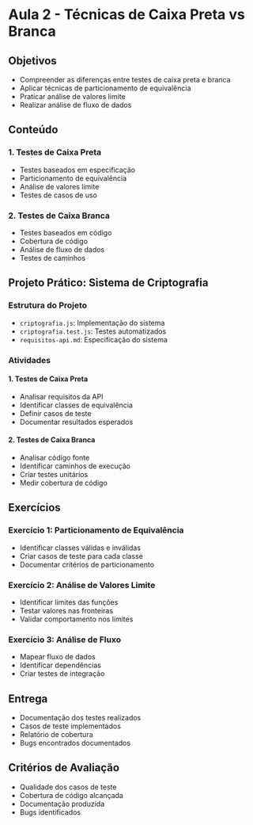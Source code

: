 # Aula 2 - Técnicas de Caixa Preta vs Branca

## Objetivos
- Compreender as diferenças entre testes de caixa preta e branca
- Aplicar técnicas de particionamento de equivalência
- Praticar análise de valores limite
- Realizar análise de fluxo de dados

## Conteúdo

### 1. Testes de Caixa Preta
- Testes baseados em especificação
- Particionamento de equivalência
- Análise de valores limite
- Testes de casos de uso

### 2. Testes de Caixa Branca
- Testes baseados em código
- Cobertura de código
- Análise de fluxo de dados
- Testes de caminhos

## Projeto Prático: Sistema de Criptografia

### Estrutura do Projeto
- `criptografia.js`: Implementação do sistema
- `criptografia.test.js`: Testes automatizados
- `requisitos-api.md`: Especificação do sistema

### Atividades

#### 1. Testes de Caixa Preta
- Analisar requisitos da API
- Identificar classes de equivalência
- Definir casos de teste
- Documentar resultados esperados

#### 2. Testes de Caixa Branca
- Analisar código fonte
- Identificar caminhos de execução
- Criar testes unitários
- Medir cobertura de código

## Exercícios

### Exercício 1: Particionamento de Equivalência
- Identificar classes válidas e inválidas
- Criar casos de teste para cada classe
- Documentar critérios de particionamento

### Exercício 2: Análise de Valores Limite
- Identificar limites das funções
- Testar valores nas fronteiras
- Validar comportamento nos limites

### Exercício 3: Análise de Fluxo
- Mapear fluxo de dados
- Identificar dependências
- Criar testes de integração

## Entrega
- Documentação dos testes realizados
- Casos de teste implementados
- Relatório de cobertura
- Bugs encontrados documentados

## Critérios de Avaliação
- Qualidade dos casos de teste
- Cobertura de código alcançada
- Documentação produzida
- Bugs identificados 